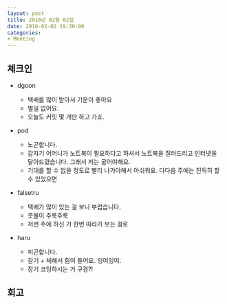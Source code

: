 ```yaml
---
layout: post
title: 2016년 02월 02일
date: 2016-02-02 19:30:00
categories:
- Meeting
---
```


## 체크인

* dgoon
  * 택배를 많이 받아서 기분이 좋아요
  * 별일 없어요.
  * 오늘도 커밋 몇 개만 하고 가죠.

* pod
  * 노곤합니다.
  * 갑자기 어머니가 노트북이 필요하다고 하셔서 노트북을 질러드리고 인터넷을 달아드렸습니다. 그래서 저는 굶어야해요.
  * 기대를 할 수 없을 정도로 빨리 나가야해서 아쉬워요. 다다음 주에는 진득히 할 수 있었으면

* falsetru
  * 택배가 많이 있는 걸 보니 부럽습니다.
  * 콧물이 주룩주룩
  * 저번 주에 하신 거 한번 따라가 보는 걸로

* haru
  * 피곤합니다.
  * 감기 + 체해서 힘이 들어요. 잉여잉여.
  * 장기 코딩하시는 거 구경?!

## 회고


